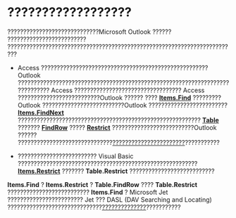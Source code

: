 
# ??????????????????

?????????????????????????????Microsoft Outlook ?????? ????????????????????????? ?????????????????????????????????????????????????????????????????????????


- Access ????????????????????????????????????????????????????? Outlook ????????????????????????????????????????????????????????????????????????????? Access ?????????????????????????????????? Access ??????????????????????????Outlook ?????? ????  **[Items.Find](e7a791d8-b80b-df07-84a3-a85acabfcf80.md)** ?????????Outlook ??????????????????????????Outlook ????????????????????????? **[Items.FindNext](2530f640-e024-3567-f539-6bdbf645401d.md)** ?????????????????????????????????????????????????????????? **[Table](0affaafd-93fe-227a-acee-e09a86cadc20.md)** ??????? **[FindRow](5722cf58-d026-007a-558f-90b73bad920d.md)** ????? **[Restrict](ecdd30f6-e12c-8025-3ded-592d2fad2bb8.md)** ??????????????????????????Outlook ?????? ??????????????????????????????[???????????????????????](d786d292-7a0e-0e1a-e132-affbfde37744.md)???????????
    
- ????????????????????????? Visual Basic ????????????????????????????????????????????????????????? **[Items.Restrict](e3b0cda1-e43d-cc5e-2942-0f54935d9dab.md)** ??????? **Table.Restrict** ???????????????????????????
    

 **Items.Find** ? **Items.Restrict** ? **Table.FindRow** ???? **Table.Restrict** ?????????????????????????? **Items.Find** ? Microsoft Jet ???????????????????????? Jet ??? DASL (DAV Searching and Locating) ??????????????????????????????[??????????????](4038e042-1b07-5d18-18b0-c2b58c9c42da.md)???????????

